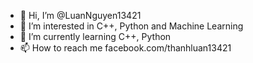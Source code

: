 - 👋 Hi, I’m @LuanNguyen13421
- 👀 I’m interested in C++, Python and Machine Learning
- 🌱 I’m currently learning C++, Python
- 📫 How to reach me facebook.com/thanhluan13421
